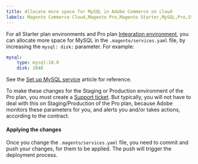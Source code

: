 ```yaml
---
title: Allocate more space for MySQL in Adobe Commerce on cloud
labels: Magento Commerce Cloud,Magento Pro,Magento Starter,MySQL,Pro,Starter,how to,mysql disk space,space,Adobe Commerce,cloud infrastructure
---
```


For all Starter plan environments and Pro plan [Integration environment](https://support.magento.com/hc/en-us/articles/360043032152-Integration-Environment-enhancement-request-Pro-and-Starter), you can allocate more space for MySQL in the `.magento/services.yaml` file, by increasing the `mysql: disk:` parameter. For example:

```yaml
mysql:
    type: mysql:10.0
    disk: 2048
```

See the [Set up MySQL service](https://devdocs.magento.com/guides/v2.3/cloud/project/project-conf-files_services-mysql.html) article for reference.

To make these changes for the Staging or Production environment of the Pro plan, you must create a [Support ticket](https://support.magento.com/hc/en-us/articles/360019088251-Submit-a-support-ticket). But typically, you will not have to deal with this on Staging/Production of the Pro plan, because Adobe monitors these parameters for you, and alerts you and/or takes actions, according to the contract.

#### Applying the changes

Once you change the `.magento/services.yaml` file, you need to commit and push your changes, for them to be applied. The push will trigger the deployment process.
